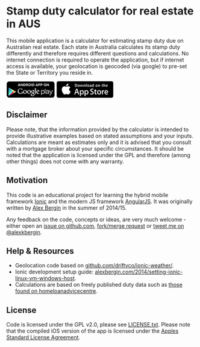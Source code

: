 # Stamp duty calculator for real estate in AUS

This mobile application is a calculator for estimating stamp duty due on Australian real estate. Each state in Australia calculates its stamp duty differently and therefore requires different questions and calculations. No internet connection is required to operate the application, but if internet access is available, your geolocation is geocoded (via google) to pre-set the State or Territory you reside in.

[![Android app on Google Play](https://github.com/alexkb/sdc/raw/master/resources/en_app_rgb_wo_45.png)](https://play.google.com/store/apps/details?id=com.akbweb.sdc) [![iOS app on iTunes](https://github.com/alexkb/sdc/raw/master/resources/ios_app_store.png)](https://itunes.apple.com/au/app/stamp-duty-calculator-au/id963714259)

## Disclaimer
Please note, that the information provided by the calculator is intended to provide illustrative examples based on stated assumptions and your inputs. Calculations are meant as estimates only and it is advised that you consult with a mortgage broker about your specific circumstances. It should be noted that the application is licensed under the GPL and therefore (among other things) does not come with any warranty.

## Motivation

This code is an educational project for learning the hybrid mobile framework [Ionic](http://ionicframework.com) and the modern JS framework [AngularJS](http://angularjs.org). It was originally written by [Alex Bergin](http://alexbergin.com) in the summer of 2014/15.

Any feedback on the code, concepts or ideas, are very much welcome  - either open an [issue on github.com](https://github.com/alexkb/sdc/issues), [fork/merge request](https://github.com/alexkb/sdc/fork) or [tweet me on @alexkbergin](https://twitter.com/alexbergin).

## Help & Resources

 * Geolocation code based on [github.com/driftyco/ionic-weather/](https://github.com/driftyco/ionic-weather/).
 * Ionic development setup guide: [alexbergin.com/2014/setting-ionic-linux-vm-windows-host](http://alexbergin.com/2014/setting-ionic-linux-vm-windows-host).
 * Calculations are based on freely published duty data such as [those found on homeloanadvicecentre](http://www.homeloanadvicecentre.com.au/tools/fhogandstampduty.php).

## License

Code is licensed under the GPL v2.0, please see [LICENSE.txt](https://github.com/alexkb/sdc/blob/master/LICENSE.txt). Please note that the compiled iOS version of the app is licensed under the [Apples Standard License Agreement](http://www.apple.com/legal/internet-services/itunes/appstore/dev/stdeula/).

